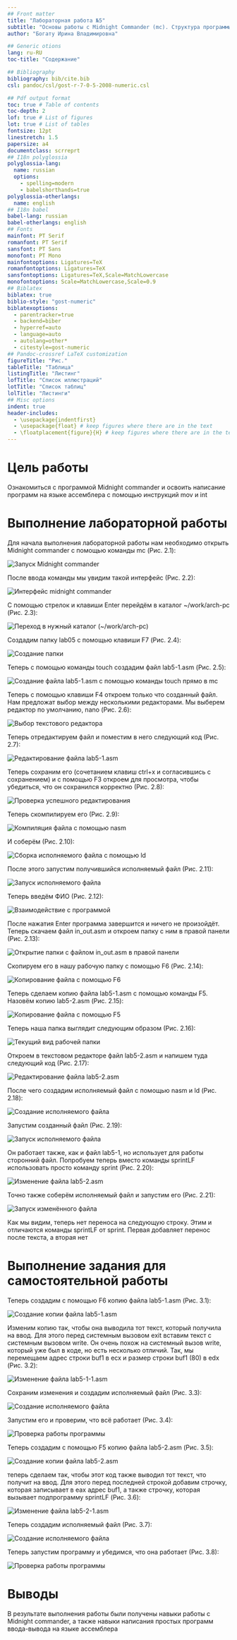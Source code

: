 ```yaml
---
## Front matter
title: "Лабораторная работа №5"
subtitle: "Основы работы с Midnight Commander (mc). Структура программы на языке ассемблера NASM. Системные вызовы в ОС GNU Linux"
author: "Богату Ирина Владимировна"

## Generic otions
lang: ru-RU
toc-title: "Содержание"

## Bibliography
bibliography: bib/cite.bib
csl: pandoc/csl/gost-r-7-0-5-2008-numeric.csl

## Pdf output format
toc: true # Table of contents
toc-depth: 2
lof: true # List of figures
lot: true # List of tables
fontsize: 12pt
linestretch: 1.5
papersize: a4
documentclass: scrreprt
## I18n polyglossia
polyglossia-lang:
  name: russian
  options:
	- spelling=modern
	- babelshorthands=true
polyglossia-otherlangs:
  name: english
## I18n babel
babel-lang: russian
babel-otherlangs: english
## Fonts
mainfont: PT Serif
romanfont: PT Serif
sansfont: PT Sans
monofont: PT Mono
mainfontoptions: Ligatures=TeX
romanfontoptions: Ligatures=TeX
sansfontoptions: Ligatures=TeX,Scale=MatchLowercase
monofontoptions: Scale=MatchLowercase,Scale=0.9
## Biblatex
biblatex: true
biblio-style: "gost-numeric"
biblatexoptions:
  - parentracker=true
  - backend=biber
  - hyperref=auto
  - language=auto
  - autolang=other*
  - citestyle=gost-numeric
## Pandoc-crossref LaTeX customization
figureTitle: "Рис."
tableTitle: "Таблица"
listingTitle: "Листинг"
lofTitle: "Список иллюстраций"
lotTitle: "Список таблиц"
lolTitle: "Листинги"
## Misc options
indent: true
header-includes:
  - \usepackage{indentfirst}
  - \usepackage{float} # keep figures where there are in the text
  - \floatplacement{figure}{H} # keep figures where there are in the text
---
```


# Цель работы

Ознакомиться с программой Midnight commander и освоить написание программ на языке ассемблера с помощью инструкций mov и int

# Выполнение лабораторной работы

Для начала выполнения лабораторной работы нам необходимо открыть Midnight commander с помощью команды mc (Рис. 2.1):

![Запуск Midnight commander](image/1.png)

После ввода команды мы увидим такой интерфейс (Рис. 2.2):

![Интерфейс midnight commander](image/2.png)

С помощью стрелок и клавиши Enter перейдём в каталог ~/work/arch-pc (Рис. 2.3):

![Переход в нужный каталог (~/work/arch-pc)](image/3.png)

Создадим папку lab05 с помощью клавиши F7 (Рис. 2.4):

![Создание папки](image/4.png)

Теперь с помощью команды touch создадим файл lab5-1.asm (Рис. 2.5):

![Создание файла lab5-1.asm с помощью команды touch прямо в mc](image/5.png)

Теперь с помощью клавиши F4 откроем только что созданный файл. Нам предложат выбор между несколькими редакторами. Мы выберем редактор по умолчанию, nano (Рис. 2.6):

![Выбор текстового редактора](image/6.png)

Теперь отредактируем файл и поместим в него следующий код (Рис. 2.7):

![Редактирование файла lab5-1.asm](image/7.png)

Теперь сохраним его (сочетанием клавиш ctrl+x и согласившись с сохранением) и с помощью F3 откроем для просмотра, чтобы убедиться, что он сохранился корректно (Рис. 2.8):

![Проверка успешного редактирования](image/8.png)

Теперь скомпилируем его (Рис. 2.9):

![Компиляция файла с помощью nasm](image/9.png)

И соберём (Рис. 2.10):

![Сборка исполняемого файла с помощью ld](image/10.png)

После этого запустим получившийся исполняемый файл (Рис. 2.11):

![Запуск исполняемого файла](image/11.png)

Теперь введём ФИО (Рис. 2.12):

![Взаимодействие с программой](image/12.png)

После нажатия Enter программа завершится и ничего не произойдёт. Теперь скачаем файл in_out.asm и откроем папку с ним в правой панели (Рис. 2.13):

![Открытие папки с файлом in_out.asm в правой панели](image/13.png)

Скопируем его в нашу рабочую папку с помощью F6 (Рис. 2.14):

![Копирование файла c помощью F6](image/14.png)

Теперь сделаем копию файла lab5-1.asm с помощью команды F5. Назовём копию lab5-2.asm (Рис. 2.15):

![Копирование файла c помощью F5](image/15.png)

Теперь наша папка выглядит следующим образом (Рис. 2.16):

![Текущий вид рабочей папки](image/16.png)

Откроем в текстовом редакторе файл lab5-2.asm и напишем туда следующий код (Рис. 2.17):

![Редактирование файла lab5-2.asm](image/17.png)

После чего создадим исполняемый файл с помощью nasm и ld (Рис. 2.18):

![Создание исполняемого файла](image/18.png)

Запустим созданный файл (Рис. 2.19):

![Запуск исполняемого файла](image/19.png)

Он работает также, как и файл lab5-1, но использует для работы сторонний файл. Попробуем теперь вместо команды sprintLF использовать просто команду sprint (Рис. 2.20):

![Изменение файла lab5-2.asm](image/20.png)

Точно также соберём исполняемый файл и запустим его (Рис. 2.21):

![Запуск изменённого файла](image/21.png)

Как мы видим, теперь нет переноса на следующую строку. Этим и отличаются команды sprintLF от sprint. Первая добавляет перенос после текста, а вторая нет

# Выполнение задания для самостоятельной работы

Теперь создадим с помощью F6 копию файла lab5-1.asm (Рис. 3.1):

![Создание копии файла lab5-1.asm](image/22.1.png)

Изменим копию так, чтобы она выводила тот текст, который получила на ввод. Для этого перед системным вызовом exit вставим текст с системным вызовом write. Он очень похож на системный вызов write, который уже был в коде, но есть несколько отличий. Так, мы перемещаем адрес строки buf1 в ecx и размер строки buf1 (80) в edx (Рис. 3.2):

![Изменение файла lab5-1-1.asm](image/22.png)

Сохраним изменения и создадим исполняемый файл (Рис. 3.3):

![Создание исполняемого файла](image/23.png)

Запустим его и проверим, что всё работает (Рис. 3.4):

![Проверка работы программы](image/24.png)

Теперь создадим с помощью F5 копию файла lab5-2.asm (Рис. 3.5):

![Создание копии файла lab5-2.asm](image/25.1.png)

теперь сделаем так, чтобы этот код также выводил тот текст, что получит на ввод. Для этого перед последней строкой добавим строчку, которая записывает в eax адрес buf1, а также строчку, которая вызывает подпрограмму sprintLF (Рис. 3.6):

![Изменение файла lab5-2-1.asm](image/25.png)

Теперь создадим исполняемый файл (Рис. 3.7):

![Создание исполняемого файла](image/26.png)

Теперь запустим программу и убедимся, что она работает (Рис. 3.8):

![Проверка работы программы](image/27.png)

# Выводы

В результате выполнения работы были получены навыки работы с Midnight commander, а также навыки написания простых программ ввода-вывода на языке ассемблера

